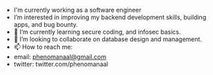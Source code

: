 - I'm currently working as a software engineer
- I’m interested in improving my backend development skills, building apps, and bug bounty. 
- 🌱 I’m currently learning secure coding, and infosec basics.
- 💞️ I’m looking to collaborate on database design and management.
- 📫 How to reach me:
- email: phenomanaal@gmail.com
- twitter: twitter.com/phenomanaal

<!---
phenomanaal/phenomanaal is a ✨ special ✨ repository because its `README.md` (this file) appears on your GitHub profile.
You can click the Preview link to take a look at your changes.
--->
